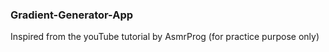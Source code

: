 ### Gradient-Generator-App
Inspired from the youTube tutorial by AsmrProg
(for practice purpose only)
